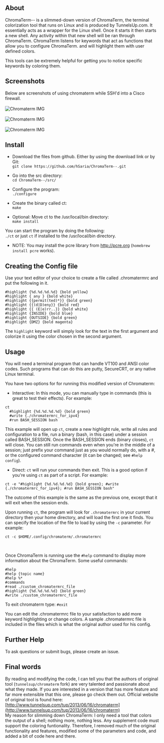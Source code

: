 ## About
ChromaTerm-- is a slimmed-down version of ChromaTerm, the terminal colorization tool that runs on Linux and is produced by TunnelsUp.com. It essentially acts as a wrapper for the Linux shell. Once it starts it then starts a new shell. Any activity within that new shell will be ran through ChromaTerm. 
ChromaTerm listens for keywords that act as functions that allow you to configure ChromaTerm. and will highlight them with user defined colors.

This tools can be extremely helpful for getting you to notice specific keywords by coloring them. 


## Screenshots
Below are screenshots of using chromaterm while SSH'd into a Cisco firewall.<br><br>
![Chromaterm IMG](http://tunnelsup.com/images/chroma1.PNG)<br><br>
![Chromaterm IMG](http://tunnelsup.com/images/chroma2.PNG)<br><br>
![Chromaterm IMG](http://tunnelsup.com/images/chroma3.PNG)


## Install
- Download the files from github. Either by using the download link or by Git:<br>
`git clone https://github.com/hSaria/ChromaTerm--.git`

- Go into the src directory:<br>
`cd ChromaTerm--/src/`

- Configure the program:<br>
`./configure`

- Create the binary called ct:<br>
`make`

- Optional: Move ct to the /usr/local/bin directory:<br>
`make install` 

You can start the program by doing the following:<br>
`./ct` or just `ct` if installed to the /usr/local/bin directory.

- NOTE: You may install the pcre library from http://pcre.org (`homebrew install pcre` works).


## Creating the Config file
Use your text editor of your choice to create a file called .chromatermrc and put the following in it.
```
#highlight {%d.%d.%d.%d} {bold yellow}
#highlight { any } {bold white}
#highlight {{permit(ted)*}} {bold green}
#highlight {{(d|D)eny}} {bold red}
#highlight {{ (E|e)rr..}} {bold white}
#highlight {INSIDE} {bold blue}
#highlight {OUTSIDE} {bold green}
#highlight {DMZ} {bold magenta}
```

The `highlight` keyword will simply look for the text in the first argument and colorize it using the color chosen in the second argument.


## Usage
You will need a terminal program that can handle VT100 and ANSI color codes. Such programs that can do this are putty, SecureCRT, or any native Linux terminal.

You have two options for for running this modified version of Chromaterm:
- Interactive: In this mode, you can manually type in commands (this is great to test their effects). For example:
```
ct
  #highlight {%d.%d.%d.%d} {bold green}
  #write {./chromatermrc_for_ipv4}
  #run BASH_SESSION bash
```
This example will open up `ct`, create a new highlight rule, write all rules and configuration to a file, run a binary (bash, in this case) under a session called BASH_SESSION. Once the BASH_SESSION ends (binary closes), `ct` will close. You can still run commands even when you're in the middle of a session; just prefix your command just as you would normally do, with a #, or the configured command character (it can be changed; see `#help config`).
<br/>

- Direct: `ct` will run your commands then exit. This is a good option if you're using `ct` as part of a script. For example:
```
ct -e "#highlight {%d.%d.%d.%d} {bold green}; #write {./chromatermrc_for_ipv4}; #run BASH_SESSION bash"
```
The outcome of this example is the same as the previous one, except that it will exit when the session ends.
<br/>

Upon running `ct`, the program will look for `.chromatermrc` in your current directory then your home directory, and will load the first one it finds. You can specify the location of the file to load by using the `-c` parameter. For example:
```
ct -c $HOME/.config/chromaterm/.chromatermrc 
```
<br/>

Once ChromaTerm is running use the `#help` command to display more information about the ChromaTerm. Some useful commands:
```
#help
#help {topic name}
#help %*
#commands
#read ./custom_chromatermrc_file
#highlight {%d.%d.%d.%d} {bold green}
#write ./custom_chromatermrc_file
```

To exit chromaterm type:
`#exit`

You can edit the .chromatermrc file to your satisfaction to add more keyword highlighting or change colors. A sample .chromatermrc file is included in the files which is what the original author used for his config.


## Further Help
To ask questions or submit bugs, please create an issue.


## Final words
By reading and modifying the code, I can tell you that the authors of original tool (`tunnelsup/chromaterm` fork) are very talented and passionate about what they made. If you are interested in a version that has more feature and far more extensible that this one, please go check them out. Official website of original tool is found here:
[http://www.tunnelsup.com/tup/2013/06/16/chromaterm](http://www.tunnelsup.com/tup/2013/06/16/chromaterm)
<br>
My reason for slimming down ChromaTerm: I only need a tool that colors the output of a shell; nothing more, nothing less. Any supplement code must support the coloring funtionality. Therefore, I removed much of the original functionality and features, modified some of the parameters and code, and added a bit of code here and there.
